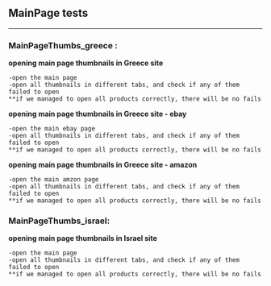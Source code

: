 
## MainPage   tests
----


### MainPageThumbs_greece :

  **opening main page thumbnails in Greece site**
  
    -open the main page
    -open all thumbnails in different tabs, and check if any of them  failed to open
    **if we managed to open all products correctly, there will be no fails

  **opening main page thumbnails in Greece site - ebay** 
   
    -open the main ebay page
    -open all thumbnails in different tabs, and check if any of them  failed to open
    **if we managed to open all products correctly, there will be no fails

  **opening main page thumbnails in Greece site - amazon**
  
    -open the main amzon page
    -open all thumbnails in different tabs, and check if any of them  failed to open
    **if we managed to open all products correctly, there will be no fails
 


### MainPageThumbs_israel:

  **opening main page thumbnails in Israel site**
  
    -open the main page
    -open all thumbnails in different tabs, and check if any of them  failed to open
    **if we managed to open all products correctly, there will be no fails

   